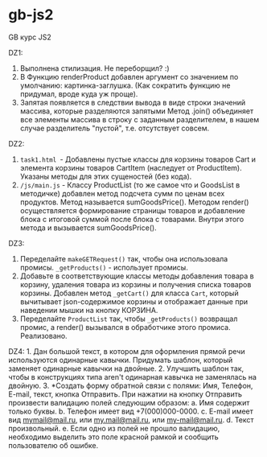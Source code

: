 # gb-js2
GB курс JS2

DZ1:
1. Выполнена стилизация. Не переборщил? :)
2. В Функцию renderProduct добавлен аргумент со значением по умолчанию: картинка-заглушка.
   (Как сократить функцию не придумал, вроде куда уж проще).
3. Запятая появляется в следствии вывода в виде строки значений массива, которые разделяются запятыми
   Метод .join() объединяет все элементы массива в строку с заданным разделителем,
   в нашем случае разделитель "пустой", т.е. отсутствует совсем.
   
DZ2:
1. `task1.html `-  Добавлены пустые классы для корзины товаров Cart и элемента корзины товаров CartItem (наследует от ProductItem).
   Указаны методы для этих сущеностей (без кода).
2. `/js/main.js` - Классу ProductList (то же самое что и GoodsList в методичке) добавлен метод подсчета сумм по ценам всех продуктов.
   Метод называется sumGoodsPrice().
   Методом render() осуществляется формирование страницы товаров и добавление блока с итоговой суммой после блока с товарами.
   Внутри этого метода и вызывается sumGoodsPrice().
   
DZ3:
1. Переделайте `makeGETRequest()` так, чтобы она использовала промисы.
    `_getProducts()` - использует промисы.
2. Добавьте в соответствующие классы методы добавления товара в корзину, удаления товара из корзины и получения списка товаров корзины.
    Добавлен метод `_getCart()` для класса `Cart`, который вычитывает json-содержимое корзины и
    отображает данные при наведении мышки на кнопку КОРЗИНА.
3. Переделайте `ProductList` так, чтобы `_getProducts()` возвращал промис, а render() вызывался в обработчике этого промиса.
    Реализовано.

DZ4: 1. Дан большой текст, в котором для оформления прямой речи используются одинарные кавычки. Придумать шаблон, который заменяет одинарные кавычки на двойные.
     2. Улучшить шаблон так, чтобы в конструкциях типа aren't одинарная кавычка не заменялась на двойную.
     3. *Создать форму обратной связи с полями: Имя, Телефон, E-mail, текст, кнопка Отправить. При нажатии на кнопку Отправить произвести валидацию полей следующим образом:
     a. Имя содержит только буквы.
     b. Телефон имеет вид +7(000)000-0000.
     c. E-mail имеет вид mymail@mail.ru, или my.mail@mail.ru, или my-mail@mail.ru.
     d. Текст произвольный.
     e. Если одно из полей не прошло валидацию, необходимо выделить это поле красной рамкой и сообщить пользователю об ошибке.

    
